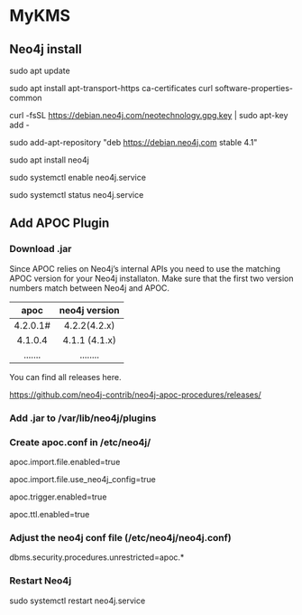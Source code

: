 # MyKMS

## Neo4j install

sudo apt update

sudo apt install apt-transport-https ca-certificates curl software-properties-common

curl -fsSL https://debian.neo4j.com/neotechnology.gpg.key | sudo apt-key add -

sudo add-apt-repository "deb https://debian.neo4j.com stable 4.1"

sudo apt install neo4j

sudo systemctl enable neo4j.service

sudo systemctl status neo4j.service

## Add APOC Plugin

### Download .jar

Since APOC relies on Neo4j’s internal APIs you need to use the matching APOC version for your Neo4j installaton. Make sure that the first two version numbers match between Neo4j and APOC.

| apoc | neo4j version |
| :---: | :---: | 
| 4.2.0.1# | 4.2.2(4.2.x) |
| 4.1.0.4  | 4.1.1 (4.1.x) |
| .......  | ........ |

You can find all releases here.

https://github.com/neo4j-contrib/neo4j-apoc-procedures/releases/

### Add .jar to /var/lib/neo4j/plugins

### Create apoc.conf in /etc/neo4j/

apoc.import.file.enabled=true

apoc.import.file.use_neo4j_config=true

apoc.trigger.enabled=true

apoc.ttl.enabled=true


### Adjust the neo4j conf file (/etc/neo4j/neo4j.conf)

dbms.security.procedures.unrestricted=apoc.*

### Restart Neo4j

sudo systemctl restart neo4j.service





